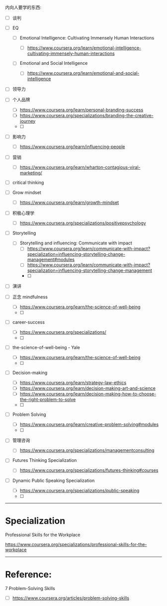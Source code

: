 内向人要学的东西:


- [ ] 谈判
- [ ] EQ

    - [ ] Emotional Intelligence: Cultivating Immensely Human Interactions

        - [ ] https://www.coursera.org/learn/emotional-intelligence-cultivating-immensely-human-interactions    

    - [ ] Emotional and Social Intelligence

        - [ ] https://www.coursera.org/learn/emotional-and-social-intelligence    

- [ ] 领导力
- [ ] 个人品牌
    - [ ] https://www.coursera.org/learn/personal-branding-success
    - [ ] https://www.coursera.org/specializations/branding-the-creative-journey
    - [ ] 
- [ ] 影响力
    - [ ] https://www.coursera.org/learn/influencing-people
- [ ] 营销
    - [ ] https://www.coursera.org/learn/wharton-contagious-viral-marketing/




- [ ] critical thinking
- [ ] Grow mindset
    - [ ] https://www.coursera.org/learn/growth-mindset
- [ ] 积极心理学
    - [ ] https://www.coursera.org/specializations/positivepsychology
- [ ] Storytelling
    - [ ] Storytelling and influencing: Communicate with impact
        - [ ] https://www.coursera.org/learn/communicate-with-impact?specialization=influencing-storytelling-change-management#modules
        - [ ] https://www.coursera.org/learn/communicate-with-impact?specialization=influencing-storytelling-change-management
        - [ ] 
- [ ] 演讲
- [ ] 正念 mindfulness
    - [ ] https://www.coursera.org/learn/the-science-of-well-being
    - [ ] 

- [ ] career-success
    - [ ] https://www.coursera.org/specializations/
    - [ ] 

- [ ] the-science-of-well-being - Yale
    - [ ] https://www.coursera.org/learn/the-science-of-well-being
    - [ ] 



- [ ] Decision-making
    - [ ] https://www.coursera.org/learn/strategy-law-ethics
    - [ ] https://www.coursera.org/learn/decision-making-art-and-science
    - [ ] https://www.coursera.org/learn/decision-making-how-to-choose-the-right-problem-to-solve  
    - [ ] 


- [ ] Problem Solving
    - [ ] https://www.coursera.org/learn/creative-problem-solving#modules
    - [ ] 



- [ ] 管理咨询
    - [ ] https://www.coursera.org/specializations/managementconsulting



- [ ] Futures Thinking Specialization
    - [ ] https://www.coursera.org/specializations/futures-thinking#courses 






- [ ] Dynamic Public Speaking Specialization
    - [ ] https://www.coursera.org/specializations/public-speaking 
    - [ ] 

---



#  Specialization

Professional Skills for the Workplace        

https://www.coursera.org/specializations/professional-skills-for-the-workplace        







---

# Reference:

7 Problem-Solving Skills

- [ ] https://www.coursera.org/articles/problem-solving-skills



